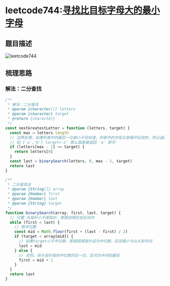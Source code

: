 # leetcode744:[寻找比目标字母大的最小字母](https://leetcode-cn.com/problems/find-smallest-letter-greater-than-target/)

## 题目描述

![leetcode744](https://blog-1256985533.cos.ap-nanjing.myqcloud.com/img/leetcode744_nextGreatestLetter.png)

## 梳理思路

### 解法：二分查找

```javascript
/**
 * 解法：二分查找
 * @param {character[]} letters
 * @param {character} target
 * @return {character}
 */
const nextGreatestLetter = function (letters, target) {
  const max = letters.length
  // 边界处理，如果列表中的最后一位都小于目标值，列表中的字母又是循环出现的，所以返回列表中的第一项即可
  // 如 ['a','b'] target='z' 那么就直接返回 'a' 即可
  if (letters[max - 1] <= target) {
    return letters[0]
  }
  const last = binarySearch(letters, 0, max - 1, target)
  return last
}

/**
 * 二分查找法
 * @param {String[]} array
 * @param {Number} first
 * @param {Number} last
 * @param {String} target
 */
function binarySearch(array, first, last, target) {
  // 只要 头指针小于尾指针，那就说明还在区间内
  while (first < last) {
    // 取中位数
    const mid = Math.floor(first + (last - first) / 2)
    if (target < array[mid]) {
      // 如果target小于中位数，那就把尾指针设为中位数，区间缩小为从头到中间
      last = mid
    } else {
      // 否则，将头指针指向中位数的后一位，区间为中间到最后
      first = mid + 1
    }
  }
  return last
}
```
